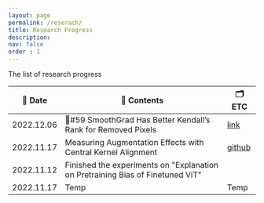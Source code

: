 ```yaml
---
layout: page
permalink: /reserach/
title: Research Progress
description: 
nav: false
order : 1
---
```



The list of research progress 


<div align=center markdown="1">


|📆 Date| 🍁 Contents| 🗂 ETC | 
|---|---|---|
|2022.12.06|🌆#59 SmoothGrad Has Better Kendall’s Rank for Removed Pixels| [link](https://fxnnxc.github.io/blog/2022/exp_59/)|
|2022.11.17| Measuring Augmentation Effects with Central Kernel Alignment|[github](https://github.com/fxnnxc/hex/tree/main/experiments/1_measuring_augmentation_effects_with_central_kernel_alignment)|
|2022.11.12|Finished the experiments on "Explanation on Pretraining Bias of Finetuned ViT" |  |
|2022.11.17|Temp |Temp |

</div>

